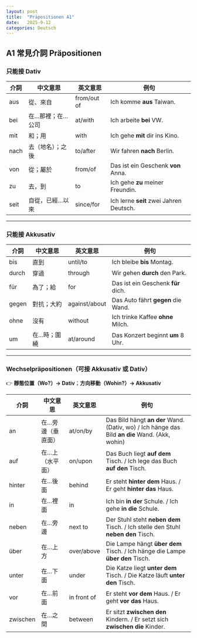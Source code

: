 ```yaml
---
layout: post
title:  "Präpositionen A1"
date:   2025-9-12
categories: Deutsch
---
```


<!-- 流量追蹤 -->
<script src="{{ '/assets/js/momo-script.js' | relative_url }}"></script>

## A1 常見介詞 Präpositionen

### 只能接 Dativ
| 介詞   | 中文意思         | 英文意思       | 例句 |
|--------|----------------|---------------|------|
| aus    | 從、來自        | from/out of   | Ich komme **aus** Taiwan. |
| bei    | 在…那裡；在…公司 | at/with       | Ich arbeite **bei** VW. |
| mit    | 和；用          | with          | Ich gehe **mit** dir ins Kino. |
| nach   | 去（地名）；之後 | to/after      | Wir fahren **nach** Berlin. |
| von    | 從；屬於        | from/of       | Das ist ein Geschenk **von** Anna. |
| zu     | 去，到          | to            | Ich gehe **zu** meiner Freundin. |
| seit   | 自從，已經…以來 | since/for     | Ich lerne **seit** zwei Jahren Deutsch. |

---

### 只能接 Akkusativ
| 介詞   | 中文意思     | 英文意思     | 例句 |
|--------|------------|-------------|------|
| bis    | 直到       | until/to    | Ich bleibe **bis** Montag. |
| durch  | 穿過       | through     | Wir gehen **durch** den Park. |
| für    | 為了；給   | for         | Das ist ein Geschenk **für** dich. |
| gegen  | 對抗；大約 | against/about | Das Auto fährt **gegen** die Wand. |
| ohne   | 沒有       | without     | Ich trinke Kaffee **ohne** Milch. |
| um     | 在…時；圍繞 | at/around   | Das Konzert beginnt **um** 8 Uhr. |

---

### Wechselpräpositionen（可接 Akkusativ 或 Dativ）
👉 **靜態位置（Wo?）→ Dativ**；**方向移動（Wohin?）→ Akkusativ**  

| 介詞   | 中文意思   | 英文意思   | 例句 |
|--------|----------|-----------|------|
| an     | 在…旁邊（垂直面） | at/on/by | Das Bild hängt **an der** Wand. (Dativ, wo) / Ich hänge das Bild **an die** Wand. (Akk, wohin) |
| auf    | 在…上（水平面） | on/upon   | Das Buch liegt **auf dem** Tisch. / Ich lege das Buch **auf den** Tisch. |
| hinter | 在…後面   | behind    | Er steht **hinter dem** Haus. / Er geht **hinter das** Haus. |
| in     | 在…裡面   | in        | Ich bin **in der** Schule. / Ich gehe **in die** Schule. |
| neben  | 在…旁邊   | next to   | Der Stuhl steht **neben dem** Tisch. / Ich stelle den Stuhl **neben den** Tisch. |
| über   | 在…上方   | over/above | Die Lampe hängt **über dem** Tisch. / Ich hänge die Lampe **über den** Tisch. |
| unter  | 在…下面   | under     | Die Katze liegt **unter dem** Tisch. / Die Katze läuft **unter den** Tisch. |
| vor    | 在…前面   | in front of | Er steht **vor dem** Haus. / Er geht **vor das** Haus. |
| zwischen | 在…之間 | between   | Er sitzt **zwischen den** Kindern. / Er setzt sich **zwischen die** Kinder. |
